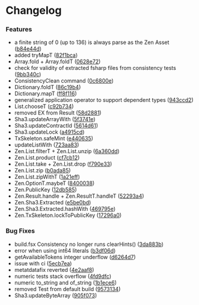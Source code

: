 # Changelog

### Features

* a finite string of 0 (up to 136) is always parse as the Zen Asset ([b84e44d](https://github.com/zenprotocol/Zulib/commit/b84e44dbfc8d9c8f1669c613b161470d1c981371))
* added tryMapT ([82f1bca](https://github.com/zenprotocol/Zulib/commit/82f1bca2d5784efe0568ed6eb07d5cd18683448d))
* Array.fold + Array.foldT ([0628e72](https://github.com/zenprotocol/Zulib/commit/0628e72026b7d591a4dfaa238fb2cdc2c01f195b))
* check for validity of extracted fsharp files from consistency tests ([9bb340c](https://github.com/zenprotocol/Zulib/commit/9bb340c542831dbf9b6c8e1c95d4c2fc3177702f))
* ConsistencyClean command ([0c6800e](https://github.com/zenprotocol/Zulib/commit/0c6800ee35232a17383538040d314f0237e9cfbd))
* Dictionary.foldT ([86c19b4](https://github.com/zenprotocol/Zulib/commit/86c19b432de44a886e6f480d2cbe60c808fe3828))
* Dictionary.mapT ([ff8f116](https://github.com/zenprotocol/Zulib/commit/ff8f1165957b9e6410210a4f4388b0c9022943d1))
* generalized application operator to support dependent types ([943ccd2](https://github.com/zenprotocol/Zulib/commit/943ccd2a414104062ed326253cb9736c8e07c317))
* List.chooseT ([c92b734](https://github.com/zenprotocol/Zulib/commit/c92b734e1f5d959046e18e340ba283d5b4feab7d))
* removed EX from Result ([58d2881](https://github.com/zenprotocol/Zulib/commit/58d2881f2c34f48484fcfbad7b1f05d57ba51df1))
* Sha3.updateArrayWith ([5f3741e](https://github.com/zenprotocol/Zulib/commit/5f3741ec4654dec2154267397dcd378cd540ee21))
* Sha3.updateContractId ([5614d61](https://github.com/zenprotocol/Zulib/commit/5614d61f0959cb9b49823b6fbf036af37691ccef))
* Sha3.updateLock ([a4915cd](https://github.com/zenprotocol/Zulib/commit/a4915cd2781aa506a6b031d9642751cb7c3ea2c0))
* TxSkeleton.safeMint ([e440635](https://github.com/zenprotocol/Zulib/commit/e440635752052e15ef7cd25101f1ecb0fc04b09a))
* updateListWith ([723aa83](https://github.com/zenprotocol/Zulib/commit/723aa832c09046bd2c75b71450314c038615ad8b))
* Zen.List.filterT + Zen.List.unzip ([6a360dd](https://github.com/zenprotocol/Zulib/commit/6a360dd94b52d7bd0617b70d6669c89584d39490))
* Zen.List.product ([cf7cb12](https://github.com/zenprotocol/Zulib/commit/cf7cb12e5d15a4d5b34beaf9e2d8d4119155ca78))
* Zen.List.take + Zen.List.drop ([f790e33](https://github.com/zenprotocol/Zulib/commit/f790e337fda730e730fe9e752c9e15a69dfb6684))
* Zen.List.zip ([b0ada85](https://github.com/zenprotocol/Zulib/commit/b0ada8552f8085cb5bffa2aa28d4b64501f973e6))
* Zen.List.zipWithT ([1a21eff](https://github.com/zenprotocol/Zulib/commit/1a21effb5b1f8071d8f232052cbeafda4930c1a5))
* Zen.OptionT.maybeT ([8400038](https://github.com/zenprotocol/Zulib/commit/84000380a1b0ee8ce0d6c05402a14db366416fb2))
* Zen.PublicKey ([12db585](https://github.com/zenprotocol/Zulib/commit/12db585b896d461d0ceb9e94f3effa1c5ea6e664))
* Zen.Result.handle + Zen.ResultT.handleT ([52293a4](https://github.com/zenprotocol/Zulib/commit/52293a48797ec947e24eaa2d29aec1b2e679e147))
* Zen.Sha3.Extracted ([e5be0bd](https://github.com/zenprotocol/Zulib/commit/e5be0bdf03faf6cd77aebf9723da7cc431b19098))
* Zen.Sha3.Extracted.hashWith ([469795e](https://github.com/zenprotocol/Zulib/commit/469795ea5cc421abc3c1b46a624e2b70dc72ee18))
* Zen.TxSkeleton.lockToPublicKey ([17296a0](https://github.com/zenprotocol/Zulib/commit/17296a01adc02e8d2038bf19cac7b12f800d0b21))


### Bug Fixes

* build.fsx Consistency no longer runs clearHints() ([3da883b](https://github.com/zenprotocol/Zulib/commit/3da883bd2b4c3506a96cc9def97a86945757711e))
* error when using int64 literals ([b3df06d](https://github.com/zenprotocol/Zulib/commit/b3df06dcef73d2c37f8ff86e629b148bce8d4a67))
* getAvailableTokens integer underflow ([d6264d7](https://github.com/zenprotocol/Zulib/commit/d6264d7edbc4c50d361f67343c9ce287be3170a0))
* issue with ci ([5ecb7ea](https://github.com/zenprotocol/Zulib/commit/5ecb7ea1bed4a47cc512317bce25cdd588c75452))
* metatdatafix reverted ([4e2aaf8](https://github.com/zenprotocol/Zulib/commit/4e2aaf81863013415d393b34fc3ead16579d63e3))
* numeric tests stack overflow ([4fd9dfc](https://github.com/zenprotocol/Zulib/commit/4fd9dfc2181312dc665a0283b77afa45405f67c6))
* numeric to_string and of_string ([1b1ece6](https://github.com/zenprotocol/Zulib/commit/1b1ece6cbd435251f40c5f869c44a0a653043fb4))
* removed Test from default build ([9573134](https://github.com/zenprotocol/Zulib/commit/9573134d4f745c4e8ee24faced732e86ce05f4ae))
* Sha3.updateByteArray ([905f073](https://github.com/zenprotocol/Zulib/commit/905f073c6224e245c96f8b41e6ca5b4d155658a4))


